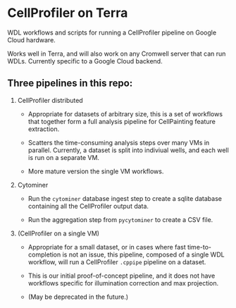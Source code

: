 # CellProfiler on Terra

WDL workflows and scripts for running a CellProfiler pipeline on Google Cloud hardware.

Works well in Terra, and will also work on any Cromwell server that can run WDLs. 
Currently specific to a Google Cloud backend.

## Three pipelines in this repo:

1. CellProfiler distributed

    - Appropriate for datasets of arbitrary size, this is a set of workflows that 
    together form a full analysis pipeline for CellPainting feature extraction.
    
    - Scatters the time-consuming analysis steps over many VMs in parallel. 
    Currently, a dataset is split into indiviual wells, and each well is run 
    on a separate VM.
    
    - More mature version the single VM workflows.

2. Cytominer

    - Run the `cytominer` database ingest step to create a sqlite database 
    containing all the CellProfiler output data.
    
    - Run the aggregation step from `pycytominer` to create a CSV file.
    
3. (CellProfiler on a single VM)

    - Appropriate for a small dataset, or in cases where fast time-to-completion 
    is not an issue, this pipeline, composed of a single WDL workflow, will run 
    a CellProfiler `.cppipe` pipeline on a dataset.
    
    - This is our initial proof-of-concept pipeline, and it does not have workflows 
    specific for illumination correction and max projection.
    
    - (May be deprecated in the future.)
